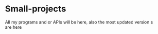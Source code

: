 Small-projects
==============

All my programs and or APIs will be here, also the most updated version s are here
